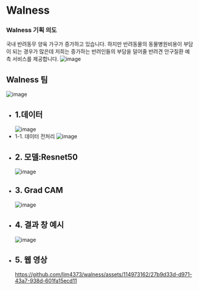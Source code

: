 # Walness
### Walness 기획 의도
국내 반려동무 양육 가구가 증가하고 있습니다. 하지만 반려동물의 동물병원비용이 부담이 되는 경우가 많은데 저희는 증가하는 반려인들의 부담을 덜어줄 반려견 안구질환 예측 서비스를 제공합니다.
![image](https://github.com/lim4373/walness/assets/114973162/9a6d448f-ac66-4f8c-a652-706a851759c3)
## Walness 팀
![image](https://github.com/lim4373/walness/assets/114973162/b2aa6c2e-2c92-4e2b-8e9a-17539578a032)

- ## 1.데이터
  ![image](https://github.com/lim4373/walness/assets/114973162/faaf96ec-c739-45b5-af6e-7a6e7abd60d0)
- 1-1. 데이터 전처리
  ![image](https://github.com/lim4373/walness/assets/114973162/9a0177f9-cf74-468a-946d-caceed7b491a)
- ## 2. 모델:Resnet50
  ![image](https://github.com/lim4373/walness/assets/114973162/a96bfbd4-72e8-4afb-a56a-b149fd108d82)
- ## 3. Grad CAM
  ![image](https://github.com/lim4373/walness/assets/114973162/9874743a-2d3b-494d-887f-f11b15b8c809)
- ## 4. 결과 창 예시
  ![image](https://github.com/lim4373/walness/assets/114973162/7d22871c-c092-4cfd-87c4-4ae1dc2d7bc1)
- ## 5. 웹 영상
  https://github.com/lim4373/walness/assets/114973162/27b9d33d-d971-43a7-938d-601fa15ecd11

